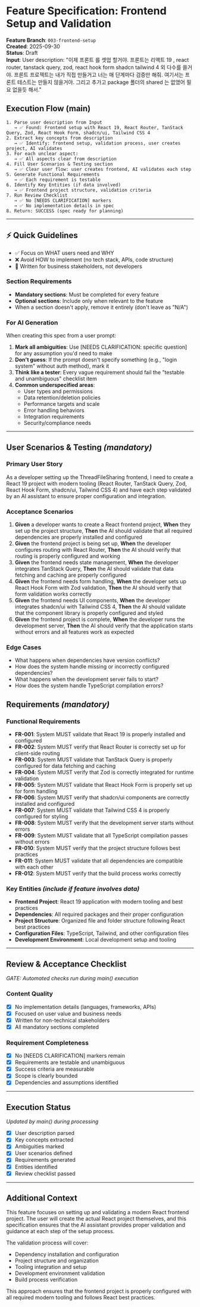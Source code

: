 # Feature Specification: Frontend Setup and Validation

**Feature Branch**: `003-frontend-setup`  
**Created**: 2025-09-30  
**Status**: Draft  
**Input**: User description: "이제 프론트 를 셋업 할거야. 프론트는 리액트 19 , react router, tanstack query, zod, react hook form shadcn tailwind 4 외 다수를 쓸거야. 프론트 프로젝트는 내가 직접 만들거고 너는 매 단계마다 검증만 해줘. 여기서는 프론트 테스트는 만들지 않을거야. 그리고 추가고 package 폴더의 shared 는 없앴어 필요 없을듯 해서."

## Execution Flow (main)

```
1. Parse user description from Input
   → ✅ Found: Frontend setup with React 19, React Router, TanStack Query, Zod, React Hook Form, shadcn/ui, Tailwind CSS 4
2. Extract key concepts from description
   → ✅ Identify: frontend setup, validation process, user creates project, AI validates
3. For each unclear aspect:
   → ✅ All aspects clear from description
4. Fill User Scenarios & Testing section
   → ✅ Clear user flow: user creates frontend, AI validates each step
5. Generate Functional Requirements
   → ✅ Each requirement is testable
6. Identify Key Entities (if data involved)
   → ✅ Frontend project structure, validation criteria
7. Run Review Checklist
   → ✅ No [NEEDS CLARIFICATION] markers
   → ✅ No implementation details in spec
8. Return: SUCCESS (spec ready for planning)
```

---

## ⚡ Quick Guidelines

- ✅ Focus on WHAT users need and WHY
- ❌ Avoid HOW to implement (no tech stack, APIs, code structure)
- 👥 Written for business stakeholders, not developers

### Section Requirements

- **Mandatory sections**: Must be completed for every feature
- **Optional sections**: Include only when relevant to the feature
- When a section doesn't apply, remove it entirely (don't leave as "N/A")

### For AI Generation

When creating this spec from a user prompt:

1. **Mark all ambiguities**: Use [NEEDS CLARIFICATION: specific question] for any assumption you'd need to make
2. **Don't guess**: If the prompt doesn't specify something (e.g., "login system" without auth method), mark it
3. **Think like a tester**: Every vague requirement should fail the "testable and unambiguous" checklist item
4. **Common underspecified areas**:
   - User types and permissions
   - Data retention/deletion policies
   - Performance targets and scale
   - Error handling behaviors
   - Integration requirements
   - Security/compliance needs

---

## User Scenarios & Testing _(mandatory)_

### Primary User Story

As a developer setting up the ThreadFileSharing frontend, I need to create a React 19 project with modern tooling (React Router, TanStack Query, Zod, React Hook Form, shadcn/ui, Tailwind CSS 4) and have each step validated by an AI assistant to ensure proper configuration and integration.

### Acceptance Scenarios

1. **Given** a developer wants to create a React frontend project, **When** they set up the project structure, **Then** the AI should validate that all required dependencies are properly installed and configured
2. **Given** the frontend project is being set up, **When** the developer configures routing with React Router, **Then** the AI should verify that routing is properly configured and working
3. **Given** the frontend needs state management, **When** the developer integrates TanStack Query, **Then** the AI should validate that data fetching and caching are properly configured
4. **Given** the frontend needs form handling, **When** the developer sets up React Hook Form with Zod validation, **Then** the AI should verify that form validation works correctly
5. **Given** the frontend needs UI components, **When** the developer integrates shadcn/ui with Tailwind CSS 4, **Then** the AI should validate that the component library is properly configured and styled
6. **Given** the frontend project is complete, **When** the developer runs the development server, **Then** the AI should verify that the application starts without errors and all features work as expected

### Edge Cases

- What happens when dependencies have version conflicts?
- How does the system handle missing or incorrectly configured dependencies?
- What happens when the development server fails to start?
- How does the system handle TypeScript compilation errors?

## Requirements _(mandatory)_

### Functional Requirements

- **FR-001**: System MUST validate that React 19 is properly installed and configured
- **FR-002**: System MUST verify that React Router is correctly set up for client-side routing
- **FR-003**: System MUST validate that TanStack Query is properly configured for data fetching and caching
- **FR-004**: System MUST verify that Zod is correctly integrated for runtime validation
- **FR-005**: System MUST validate that React Hook Form is properly set up for form handling
- **FR-006**: System MUST verify that shadcn/ui components are correctly installed and configured
- **FR-007**: System MUST validate that Tailwind CSS 4 is properly configured for styling
- **FR-008**: System MUST verify that the development server starts without errors
- **FR-009**: System MUST validate that all TypeScript compilation passes without errors
- **FR-010**: System MUST verify that the project structure follows best practices
- **FR-011**: System MUST validate that all dependencies are compatible with each other
- **FR-012**: System MUST verify that the build process works correctly

### Key Entities _(include if feature involves data)_

- **Frontend Project**: React 19 application with modern tooling and best practices
- **Dependencies**: All required packages and their proper configuration
- **Project Structure**: Organized file and folder structure following React best practices
- **Configuration Files**: TypeScript, Tailwind, and other configuration files
- **Development Environment**: Local development setup and tooling

---

## Review & Acceptance Checklist

_GATE: Automated checks run during main() execution_

### Content Quality

- [x] No implementation details (languages, frameworks, APIs)
- [x] Focused on user value and business needs
- [x] Written for non-technical stakeholders
- [x] All mandatory sections completed

### Requirement Completeness

- [x] No [NEEDS CLARIFICATION] markers remain
- [x] Requirements are testable and unambiguous
- [x] Success criteria are measurable
- [x] Scope is clearly bounded
- [x] Dependencies and assumptions identified

---

## Execution Status

_Updated by main() during processing_

- [x] User description parsed
- [x] Key concepts extracted
- [x] Ambiguities marked
- [x] User scenarios defined
- [x] Requirements generated
- [x] Entities identified
- [x] Review checklist passed

---

## Additional Context

This feature focuses on setting up and validating a modern React frontend project. The user will create the actual React project themselves, and this specification ensures that the AI assistant provides proper validation and guidance at each step of the setup process.

The validation process will cover:

- Dependency installation and configuration
- Project structure and organization
- Tooling integration and setup
- Development environment validation
- Build process verification

This approach ensures that the frontend project is properly configured with all required modern tooling and follows React best practices.


